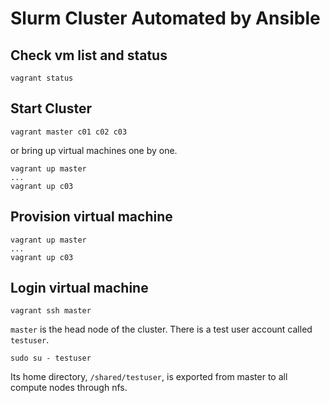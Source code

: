 # Slurm Cluster Automated by Ansible

## Check vm list and status
```
vagrant status
```
## Start Cluster
```
vagrant master c01 c02 c03
```
or bring up virtual machines one by one.
```
vagrant up master
...
vagrant up c03
```

## Provision virtual machine
```
vagrant up master
...
vagrant up c03
```

## Login virtual machine
```
vagrant ssh master
```
`master` is the head node of the cluster. There is a test user account called `testuser`. 
```
sudo su - testuser
```
Its home directory, `/shared/testuser`, is exported from master to all compute nodes through nfs. 
